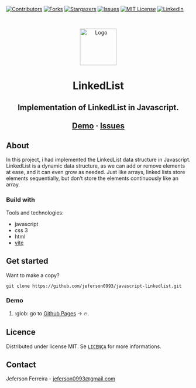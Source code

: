 
[![Contributors][contributors-shield]][contributors-url]
[![Forks][forks-shield]][forks-url]
[![Stargazers][stars-shield]][stars-url]
[![Issues][issues-shield]][issues-url]
[![MIT License][license-shield]][license-url]
[![LinkedIn][linkedin-shield]][linkedin-url]


<!-- PROJECT LOGO -->
<br />
<p align="center">
  <a href="https://github.com/jeferson0993/javascript-linkedlist">
    <img src="https://user-images.githubusercontent.com/29678099/102724065-83263880-42eb-11eb-8625-37935126a86e.png" alt="Logo" width="100" height="100">
  </a>
  
  <h1 align="center">LinkedList</h1>

  <h2 align="center">
    Implementation of LinkedList in Javascript. <br /><br />
    <a href="https://https://javascript-linkedlist.pages.dev/">Demo</a>
    ·
    <a href="https://github.com/jeferson0993/javascript-linkedlist/issues">Issues</a>
  </h2>
</p>


<!-- Sobre o projeto -->
## About

In this project, i had implemented the LinkedList data structure in Javascript. LinkedList is a dynamic data structure, as we can add or remove elements at ease, and it can even grow as needed. Just like arrays, linked lists store elements sequentially, but don’t store the elements continuously like an array.


<!-- Construido com -->
### Build with

Tools and technologies:
* javascript
* css 3
* html
* [vite](https://vite.dev)


<!-- Começando -->
## Get started

Want to make a copy?
```
git clone https://github.com/jeferson0993/javascript-linkedlist.git
```

<!-- Demonstração -->
### Demo

1. :glob: go to [Github Pages](https://jeferson0993.github.io/javascript-linkedlist/) -> :fire:.


<!-- Licença -->
## Licence

Distributed under license MIT. Se [`LICENÇA`](https://github.com/jeferson0993/javascript-linkedlist/blob/main/LICENSE) for more informations.


<!-- Contato -->
## Contact

Jeferson Ferreira - jeferson0993@gmail.com


<!-- MARKDOWN LINKS & IMAGES -->
<!-- https://www.markdownguide.org/basic-syntax/#reference-style-links -->
[contributors-shield]: https://img.shields.io/github/contributors/jeferson0993/javascript-linkedlist.svg?style=for-the-badge
[contributors-url]: https://github.com/jeferson0993/javascript-linkedlist/graphs/contributors
[forks-shield]: https://img.shields.io/github/forks/jeferson0993/javascript-linkedlist.svg?style=for-the-badge
[forks-url]: https://github.com/jeferson0993/javascript-linkedlist/network/members
[stars-shield]: https://img.shields.io/github/stars/jeferson0993/javascript-linkedlist.svg?style=for-the-badge
[stars-url]: https://github.com/jeferson0993/javascript-linkedlist/stargazers
[issues-shield]: https://img.shields.io/github/issues/jeferson0993/javascript-linkedlist.svg?style=for-the-badge
[issues-url]: https://github.com/jeferson0993/javascript-linkedlist/issues
[license-shield]: https://img.shields.io/github/license/jeferson0993/javascript-linkedlist.svg?style=for-the-badge
[license-url]: https://github.com/jeferson0993/javascript-linkedlist/blob/main/LICENSE
[linkedin-shield]: https://img.shields.io/badge/-LinkedIn-black.svg?style=for-the-badge&logo=linkedin&colorB=555
[linkedin-url]: https://www.linkedin.com/in/jeferson-ferreira-4a036b143/
[product-screenshot]: https://user-images.githubusercontent.com/29678099/108445253-d446a000-723a-11eb-902b-cbde2357adb3.png
[converter-screenshot]: https://user-images.githubusercontent.com/29678099/108445403-196ad200-723b-11eb-9ce9-77b1c2cd0672.png